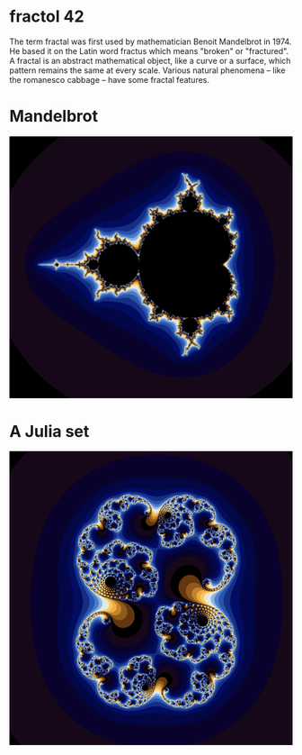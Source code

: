 # fractol 42

The term fractal was first used by mathematician Benoit Mandelbrot in 1974. He based
it on the Latin word fractus which means "broken" or "fractured".
A fractal is an abstract mathematical object, like a curve or a surface, which pattern
remains the same at every scale.
Various natural phenomena – like the romanesco cabbage – have some fractal features.

<h1>Mandelbrot</h1>

![Alt text](mandelbrot.png "A fractal")

<h1>A Julia set</h1>

![Alt text](julia.png "Another fractal")
